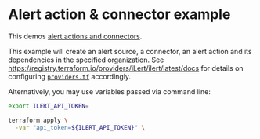 # Alert action & connector example

This demos [alert actions and connectors](https://docs.ilert.com/getting-started/readme#connectors-and-alert-actions-aka-outbound-integrations).

This example will create an alert source, a connector, an alert action and its dependencies in the specified organization. See https://registry.terraform.io/providers/iLert/ilert/latest/docs for details on configuring [`providers.tf`](./providers.tf) accordingly.

Alternatively, you may use variables passed via command line:

```sh
export ILERT_API_TOKEN=
```

```sh
terraform apply \
  -var "api_token=${ILERT_API_TOKEN}" \
```
